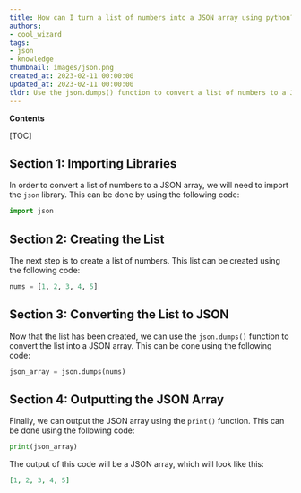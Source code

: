 ```yaml
---
title: How can I turn a list of numbers into a JSON array using python?
authors:
- cool_wizard
tags:
- json
- knowledge
thumbnail: images/json.png
created_at: 2023-02-11 00:00:00
updated_at: 2023-02-11 00:00:00
tldr: Use the json.dumps() function to convert a list of numbers to a JSON array.
---
```


**Contents**

[TOC]

## Section 1: Importing Libraries

In order to convert a list of numbers to a JSON array, we will need to import the `json` library. This can be done by using the following code:

```python
import json
```

## Section 2: Creating the List

The next step is to create a list of numbers. This list can be created using the following code:

```python
nums = [1, 2, 3, 4, 5]
```

## Section 3: Converting the List to JSON

Now that the list has been created, we can use the `json.dumps()` function to convert the list into a JSON array. This can be done using the following code:

```python
json_array = json.dumps(nums)
```

## Section 4: Outputting the JSON Array

Finally, we can output the JSON array using the `print()` function. This can be done using the following code:

```python
print(json_array)
```

The output of this code will be a JSON array, which will look like this:

```json
[1, 2, 3, 4, 5]
```
